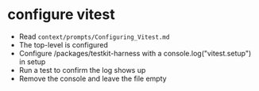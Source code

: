 # configure vitest

* Read `context/prompts/Configuring_Vitest.md`
* The top-level is configured
* Configure /packages/testkit-harness with a console.log("vitest.setup") in setup
* Run a test to confirm the log shows up
* Remove the console and leave the file empty
